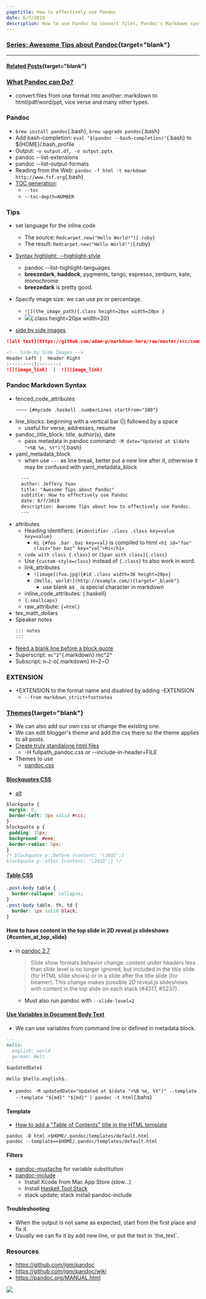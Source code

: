 ```yaml
---
pagetitle: How to effectively use Pandoc
date: 6/7/2019
description: How to use Pandoc to convert files, Pandoc's Markdown syntax and more tips.
---
```


### [Series: Awesome Tips about Pandoc](/search/label/Pandoc_Series){target="blank"}
<script src="/feeds/posts/default/-/Pandoc_Series?orderby=updated&amp;alt=json-in-script&amp;callback=series&amp;max-results=20"></script>

---
#### [Related Posts](https://lifelongprogrammer.blogspot.com/search?q=label:Chrome|label:Google){target="blank"}
<script src="/feeds/posts/default?q=label:Chrome|label:Google?orderby=updated&amp;alt=json-in-script&amp;callback=weightedRandomRelatedPosts&amp;max-results=20"></script>

### [What Pandoc can Do?](https://pandoc.org/)
- convert files from one format into another: markdown to html/pdf/word/ppt, vice verse and many other types.

### Pandoc
- `brew install pandoc`{.bash}, `brew upgrade pandoc`{.bash}
- Add  bash-completion: `eval "$(pandoc --bash-completion)"`{.bash} to ${HOME}/.bash_profile
- Output: `-o output.df, -o output.pptx`
    <!-- - install this first: brew cask install mactex -->
- pandoc --list-extensions
- pandoc --list-output-formats
- Reading from the Web: `pandoc -f html -t markdown http://www.fsf.org`{.bash}
- [TOC generation](https://github.com/jgm/pandoc/wiki/Pandoc-Tricks#toc-generation):
  - `--toc`
  - `--toc-depth=NUMBER`
<!-- ### [remark](https://github.com/gnab/remark)
- in-browser, markdown-driven slideshow tool -->

<!-- ### Commands -->


<!-- ```text
geometry: "left=2cm,right=2cm,top=2cm,bottom=2cm"
``` -->

<!-- - we can only use beamer to generate pdf, not ppt -->

### Tips
- set language for the inline code
  - The source: `Redcarpet.new("Hello World!"){.ruby}`
  - The result: `Redcarpet.new("Hello World!")`{.ruby}

- [Syntax highlight: --highlight-style](https://www.garrickadenbuie.com/blog/pandoc-syntax-highlighting-examples/)
  - pandoc --list-highlight-languages
  - **breezedark**, **haddock**, pygments, tango, espresso, zenburn, kate, monochrome
  - **breezedark** is pretty good.

- Specify image size: we can use px or percentage.
  - `![](the_image_path){.class height=20px width=20px }`
  - ![](https://help.apple.com/assets/5C1032DB680CE2007DE76758/5C1032DD680CE2007DE76760/en_US/594456e7f5024afe01e5b4da627339f9.png){.class height=20px width=20}

- [side by side images](https://stackoverflow.com/questions/24319505/how-can-one-display-images-side-by-side-in-a-github-readme-md)
```markdown
![alt text](https://github.com/adam-p/markdown-here/raw/master/src/common/images/icon48.png "Logo Title Text 1")

<!-- Side by Side Images -->
Header Left |  Header Right
:--------:|:-------:
![](image_link)  |  ![](image_link)
```


### Pandoc Markdown Syntax
- fenced_code_attributes
  ```text
  ~~~~ {#mycode .haskell .numberLines startFrom="100"}
  ```
- line_blocks: beginning with a vertical bar (|) followed by a space
  - useful for verse, addresses, resume
- pandoc_title_block: title, author(s), date
  - pass metadata in pandoc command: `-M date="Updated at $(date "+%B %e, %Y")"`{.bash}
- yaml_metadata_block
  - when use `---` as line break, better put a new line after it, otherwise it may be confused with yaml_metadata_block
  ```markdown
    ---
    author: Jeffery Yuan
    title: "Awesome Tips about Pandoc"
    subtitle: How to effectively use Pandoc
    date: 6/7/2019
    description: Awesome Tips about how to effectively use Pandoc.
    ---
  ```
- attributes
  - Heading identifiers: `{#identifier .class .class key=value key=value}`
    - `Hi {#foo .bar .baz key=val}` is compiled to html `<h1 id="foo" class="bar baz" key="val">Hi</h1>`
  - `code with class {.class}` or `[Span with class]{.class}`
  - Use `{custom-style=class}` instead of `{.class}` to also work in word.
  - link_attributes
    - `![image](foo.jpg){#id .class width=30 height=20px}`
    - `[Hello, world!](http://example.com/){target="_blank"}`
      - use blank as `_` is special character in markdown
  - inline_code_attributes:  {.haskell}
  - `{.smallcaps}`
  - raw_attribute: `{=html}`
- tex_math_dollars
- Speaker notes
  ```md
  ::: notes
  :::
  ```
- [Need a blank line before a block quote](https://pandoc.org/MANUAL.html#block-quotations)
- Superscript: `mc^2^`{.markdown} mc^2^
- Subscript: `H~2~O`{.markdown} H~2~O

### EXTENSION
- +EXTENSION to the format name and disabled by adding -EXTENSION
  - `--from markdown_strict+footnotes`

<!-- ### [Slides Syntax](https://opensource.com/article/18/5/markdown-slide-generators)
- [Pandoc Syntax](https://pandoc.org/MANUAL.html#producing-slide-shows-with-pandoc) -->

### [Themes](https://github.com/jgm/pandoc/wiki/User-contributed-templates#html){target="blank"}
- We can also add our own css or change the existing one.
- We can edit blogger's theme and add the css there so the theme applies to all posts.
- [Create truly standalone html files](https://devilgate.org/blog/2012/07/02/tip-using-pandoc-to-create-truly-standalone-html-files/)
  - -H fullpath_pandoc.css or --include-in-header=FILE
- Themes to use
  - [pandoc.css](https://pandoc.org/demo/pandoc.css)

#### [Blockquotes CSS](https://css-tricks.com/examples/Blockquotes/)
- [alt](https://css-tricks.com/snippets/css/simple-and-nice-blockquote-styling/)
```css
blockquote {
 margin: 0;
 border-left: 3px solid #ccc;
}
blockquote p {
 padding: 15px;
 background: #eee;
 border-radius: 5px;
}
/* blockquote p::before {content: '\201C';}
blockquote p::after {content: '\201D';} */
```

#### [Table CSS](https://www.w3schools.com/css/css_table.asp)
```css
.post-body table {
  border-collapse: collapse;
}
.post-body table, th, td {
  border: 1px solid black;
}
```

#### How to have content in the top slide in 2D reveal.js slideshows {#conten_at_top_slide}
- in [pandoc 2.7](https://pandoc.org/releases.html#pandoc-2.7-3-march-2019)
  > Slide show formats behavior change: content under headers less than slide level is no longer ignored, but included in the title slide (for HTML slide shows) or in a slide after the title slide (for beamer). This change makes possible 2D reveal.js slideshows with content in the top slide on each stack (#4317, #5237).

  - Must also run pandoc with `--slide-level=2`


#### [Use Variables in Document Body Text](https://github.com/jgm/pandoc/issues/1950)
- We can use variables from command line or defined in metadata block.
```markdown
---
hello:
  english: world
  german: Welt
---
$updatedDate$

Hello $hello.english$.
```
- `pandoc -M updatedDate="Updated at $(date "+%B %e, %Y")" --template --template "${md}" "${md}" | pandoc -t html`{.bahs}


#### Template
- [How to add a "Table of Contents" title in the HTML template](https://github.com/jgm/pandoc/wiki/How-to-add-a-%22Table-of-Contents%22-title-in-the-HTML-template)
```
pandoc -D html >$HOME/.pandoc/templates/default.html
pandoc --template==$HOME/.pandoc/templates/default.html
```

#### Filters
- [pandoc-mustache](https://github.com/michaelstepner/pandoc-mustache) for variable substitution
- [pandoc-include](http://hackage.haskell.org/package/pandoc-include)
  - Install Xcode from Mac App Store (slow...)
  - Install [Haskell Tool Stack](https://docs.haskellstack.org/en/stable/README/)
  - stack update; stack install pandoc-include

<!-- pandoc --from markdown --to latex --filter pandoc-include input.md -->

#### Troubleshooting
- When the output is not same as expected, start from the first place and fix it.
- Usually we can fix it by add new line, or put the text in \`the_text\`.

### Resources
- <https://github.com/jgm/pandoc>
- <https://github.com/jgm/pandoc/wiki>
- <https://pandoc.org/MANUAL.html>

![](https://slides.yihui.name/gif/daaaad.gif)


<!-- <style>
  .anchor {
    display: none;
  }
  :hover > .anchor {
    display: inline;
  }   
</style>

<script type="text/javascript">
//<![CDATA[
  (function() {
    var links = document.getElementsByTagName('a');
    for (var i = 0; i < links.length; i++) {
      if (/^(https?:)?\/\//.test(links[i].getAttribute('href'))) {
        links[i].target = 'blank';
      }
    }
  })();

  (function() {
    var h, hs = document.querySelectorAll('h3');
    for (var i = 0; i < hs.length; i++) {
      h = hs[i];
      if (h.id === '') continue;
      h.innerHTML += ' <span class="anchor"><a href="#' + h.id +
        '">#</a></span>';
    }
  })();  
//]]>
</script> -->

<!-- https://stackoverflow.com/questions/38286488/pandoc-markdown-to-doc-how-to-use-variables -->